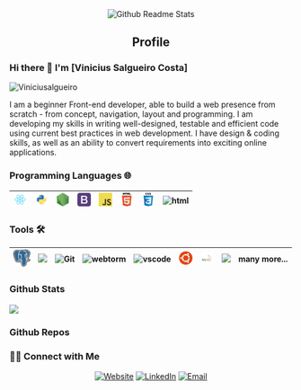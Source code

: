 <p align="center">
 <img width="100px" src="https://res.cloudinary.com/anuraghazra/image/upload/v1594908242/logo_ccswme.svg" align="center" alt="Github Readme Stats" />
 <h2 align="center">Profile</h2>
</p>

### Hi there 👋 I'm [Vinicius Salgueiro Costa]


<img src="https://komarev.com/ghpvc/?username=Viniciusalgueiro" alt="Viniciusalgueiro" />

<div>
 <p>
I am a beginner Front-end developer, able to build a web presence from scratch - from concept, navigation, layout and programming. I am developing my skills in writing well-designed, testable and efficient code using current best practices in web development.
I have design & coding skills, as well as an ability to convert requirements into exciting online applications.
</p>
</div>

### Programming Languages 🌐

|<img src="https://raw.githubusercontent.com/github/explore/80688e429a7d4ef2fca1e82350fe8e3517d3494d/topics/react/react.png" alt="react" width="24"> | <img src="https://raw.githubusercontent.com/github/explore/80688e429a7d4ef2fca1e82350fe8e3517d3494d/topics/python/python.png" alt="python" width="24">|<img src="https://raw.githubusercontent.com/github/explore/80688e429a7d4ef2fca1e82350fe8e3517d3494d/topics/nodejs/nodejs.png" alt="nodejs" width="24"> |  <img src="https://raw.githubusercontent.com/github/explore/80688e429a7d4ef2fca1e82350fe8e3517d3494d/topics/bootstrap/bootstrap.png" alt="Bootstrap" width="24">|  <img src="https://raw.githubusercontent.com/github/explore/80688e429a7d4ef2fca1e82350fe8e3517d3494d/topics/javascript/javascript.png" alt="jQuery" width="24"> | <img src="https://raw.githubusercontent.com/github/explore/80688e429a7d4ef2fca1e82350fe8e3517d3494d/topics/html/html.png" alt="html" width="24">| <img src="https://raw.githubusercontent.com/github/explore/80688e429a7d4ef2fca1e82350fe8e3517d3494d/topics/css/css.png" alt="html" width="24">| <img src="https://cdn.svgporn.com/logos/sass.svg" alt="html" width="24">
|---|---|---|---|---|---|---|---|

### Tools 🛠️

| <img src="https://raw.githubusercontent.com/github/explore/80688e429a7d4ef2fca1e82350fe8e3517d3494d/topics/postgresql/postgresql.png" alt="mysql" width="30"> |  <img src="https://cdn.svgporn.com/logos/ifttt.svg" width="36">| <img src="https://cdn.svgporn.com/logos/git-icon.svg" alt="Git" width="24">|  <img src="https://logonoid.com/images/webstorm-logo.png" alt="webtorm" width="24"> | <img src="https://upload.wikimedia.org/wikipedia/commons/thumb/2/2d/Visual_Studio_Code_1.18_icon.svg/1200px-Visual_Studio_Code_1.18_icon.svg.png" alt="vscode" width="24">| <img src="https://raw.githubusercontent.com/github/explore/80688e429a7d4ef2fca1e82350fe8e3517d3494d/topics/ubuntu/ubuntu.png" alt="Ubuntu" width="24">|  <img src="https://raw.githubusercontent.com/github/explore/80688e429a7d4ef2fca1e82350fe8e3517d3494d/topics/mysql/mysql.png" alt="mysql" width="24"> | <img src=https://cdn.svgporn.com/logos/figma.svg width="26"> | many more...
|---|---|---|---|---|---|---|---|---|

### Github Stats

<a href="https://github.com/anuraghazra/github-readme-stats">
  <img align="center" src="https://github-readme-stats.anuraghazra1.vercel.app/api/top-langs/?username=viniciusalgueiro&layout=compact&theme=dark" />
</a>

### Github Repos



<h3> 🤝🏻 Connect with Me </h3>

<p align="center">
<a href="https://mycv-phi.vercel.app/" target="_blank"><img alt="Website" src="https://img.shields.io/badge/Website-www.myportifolio.com.br-red?style=flat&logo=google-chrome"></a>
<a href="https://www.linkedin.com/in/vinicius-salgueiro-1722b21b1/" target="_blank"><img alt="LinkedIn" src="https://img.shields.io/badge/LinkedIn-@Viniciussalgueiro-blue?style=flat&logo=linkedin"></a>
<a href="mailto:viniciussalgueiro09@gmail.com"><img alt="Email" src="https://img.shields.io/badge/Email-viniciussalgueiro09@gmail.com-blue?style=flat&logo=gmail"></a>
</p>


